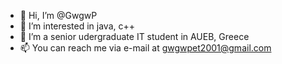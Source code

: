 - 👋 Hi, I’m @GwgwP
- 👀 I’m interested in java, c++
- 🌱 I’m a senior udergraduate IT student in AUEB, Greece 
- 📫 You can reach me via e-mail at gwgwpet2001@gmail.com
